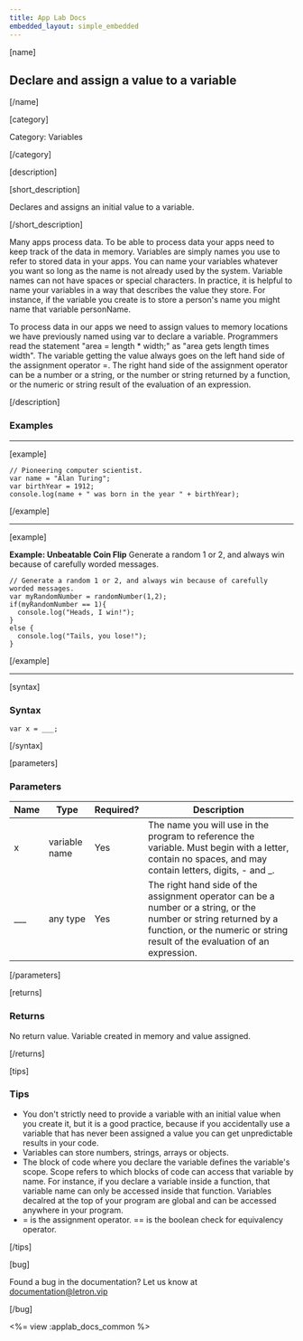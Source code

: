 ```yaml
---
title: App Lab Docs
embedded_layout: simple_embedded
---
```


[name]

## Declare and assign a value to a variable

[/name]

[category]

Category: Variables

[/category]

[description]

[short_description]

Declares and assigns an initial value to a variable.

[/short_description]

Many apps process data. To be able to process data your apps need to keep track of the data in memory. Variables are simply names you use to refer to stored data in your apps. You can name your variables whatever you want so long as the name is not already used by the system. Variable names can not have spaces or special characters. In practice, it is helpful to name your variables in a way that describes the value they store. For instance, if the variable you create is to store a person's name you might name that variable personName.

To process data in our apps we need to assign values to memory locations we have previously named using var to declare a variable. Programmers read the statement "area = length * width;" as "area gets length times width". The variable getting the value always goes on the left hand side of the assignment operator =. The right hand side of the assignment operator can be a number or a string, or the number or string returned by a function, or the numeric or string result of the evaluation of an expression.

[/description]

### Examples
____________________________________________________

[example]


```
// Pioneering computer scientist.
var name = "Alan Turing";
var birthYear = 1912;
console.log(name + " was born in the year " + birthYear);
```

[/example]

____________________________________________________

[example]

**Example: Unbeatable Coin Flip** Generate a random 1 or 2, and always win because of carefully worded messages.

```
// Generate a random 1 or 2, and always win because of carefully worded messages.
var myRandomNumber = randomNumber(1,2);
if(myRandomNumber == 1){
  console.log("Heads, I win!");
}
else {
  console.log("Tails, you lose!");
}
```

[/example]

____________________________________________________

[syntax]

### Syntax

```
var x = ___;
```

[/syntax]

[parameters]

### Parameters

| Name  | Type | Required? | Description |
|-----------------|------|-----------|-------------|
| x | variable name | Yes | The name you will use in the program to reference the variable. Must begin with a letter, contain no spaces, and may contain letters, digits, - and _. |
| ___ | any type | Yes | The right hand side of the assignment operator can be a number or a string, or the number or string returned by a function, or the numeric or string result of the evaluation of an expression. |

[/parameters]

[returns]

### Returns
No return value. Variable created in memory and value assigned.

[/returns]

[tips]

### Tips
- You don't strictly need to provide a variable with an initial value when you create it, but it is a good practice, because if you accidentally use a variable that has never been assigned a value you can get unpredictable results in your code.
- Variables can store numbers, strings, arrays or objects.
- The block of code where you declare the variable defines the variable's scope. Scope refers to which blocks of code can access that variable by name. For instance, if you declare a variable inside a function, that variable name can only be accessed inside that function. Variables decalred at the top of your program are global and can be accessed anywhere in your program.
- = is the assignment operator. == is the boolean check for equivalency operator.


[/tips]

[bug]

Found a bug in the documentation? Let us know at documentation@letron.vip

[/bug]

<%= view :applab_docs_common %>
